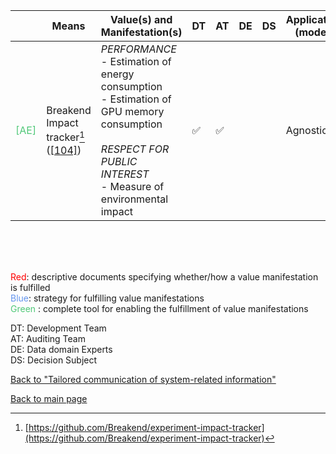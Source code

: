 |       | Means  | Value(s) and Manifestation(s)| DT|AT | DE | DS | Application (model) | Approach | Visual elements | Additional details
| ----------- |  --------------------------- | ---------------  |------------------------------|-------------| ----------------------|----------------------|----------------------------|--------------------|------------------------|--------------------------------- |
<span style="color:#50C878">[AE]</span> |  Breakend Impact tracker[^28] ([[104]](../references.md#henderson2020)) | *PERFORMANCE* <br> - Estimation of energy consumption <br> - Estimation of GPU memory consumption<br><br> *RESPECT FOR PUBLIC INTEREST*<br> - Measure of environmental impact | ✅|✅ | | | Agnostic| | - Dot plots <br> - Bar charts | |

<br>
<br>
<br>

<span style="color:red">Red</span>: descriptive documents specifying whether/how a value manifestation is fulfilled<br>
<span style="color:#6495ED">Blue</span>: strategy for fulfilling value manifestations<br>
<span style="color:#50C878">Green</span> : complete tool for enabling the fulfillment of value manifestations <br>

DT: Development Team <br>
AT: Auditing Team <br>
DE: Data domain Experts <br>
DS: Decision Subject<br>

[^28]: [https://github.com/Breakend/experiment-impact-tracker](https://github.com/Breakend/experiment-impact-tracker)

[Back to "Tailored communication of system-related information"](../Table3A.md)

[Back to main page](../index.md)